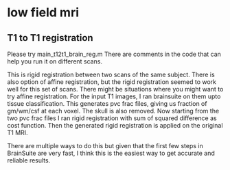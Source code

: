 # low field mri
## T1 to T1 registration
Please try main_t12t1_brain_reg.m
There are comments in the code that can help you run it on different scans.

This is rigid registration between two scans of the same subject. There is also option of affine registration, but the rigid registration seemed to work well for this set of scans. There might be situations where you might want to try affine registration.
For the input T1 images, I ran brainsuite on them upto tissue classification. This generates pvc frac files, giving us fraction of gm/wm/csf at each voxel. The skull is also removed.
Now starting from the two pvc frac files I ran rigid registration with sum of squared difference as cost function. 
Then the generated rigid registration is applied on the original T1 MRI. 

There are multiple ways to do this but given that the first few steps in BrainSuite are very fast, I think this is the easiest way to get accurate and reliable results.
